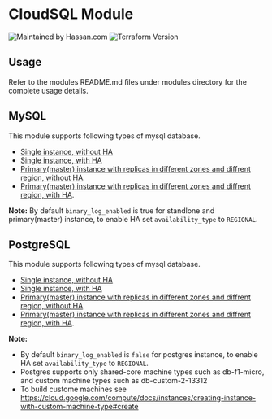 # CloudSQL Module
![Maintained by Hassan.com](https://img.shields.io/badge/maintained%20by-Hassan-blue)
![Terraform Version](https://img.shields.io/badge/tf-%3E%3D0.13-blue.svg)

## Usage
Refer to the modules README.md files under modules directory for the complete usage details.

## MySQL
This module supports following types of mysql database.
- [Single instance, without HA](modules/mysql/README.md#single-instance-ha)
- [Single instance, with HA](modules/mysql/README.md#single-instance-non-ha)
- [Primary(master) instance with replicas in different zones and diffrent region, without HA](modules/mysql/README.md#primary-instance-with-replicas-ha).
- [Primary(master) instance with replicas in different zones and diffrent region, with HA](modules/mysql/README.md#primary-instance-with-replicas-non-ha).

**Note:** By default `binary_log_enabled` is true for standlone and primary(master) instance, to enable HA set `availability_type` to `REGIONAL`.

## PostgreSQL
This module supports following types of mysql database.
- [Single instance, without HA](modules/postgresql/README.md#single-instance-ha)
- [Single instance, with HA](modules/postgresql/README.md#single-instance-non-ha)
- [Primary(master) instance with replicas in different zones and diffrent region, without HA](modules/postgresql/README.md#primary-instance-with-replicas-ha).
- [Primary(master) instance with replicas in different zones and diffrent region, with HA](modules/postgresql/README.md#primary-instance-with-replicas-non-ha).

**Note:**
- By default `binary_log_enabled` is `false` for postgres instance, to enable HA set `availability_type` to `REGIONAL`.
- Postgres supports only shared-core machine types such as db-f1-micro, and custom machine types such as db-custom-2-13312
- To build custome machines see https://cloud.google.com/compute/docs/instances/creating-instance-with-custom-machine-type#create

